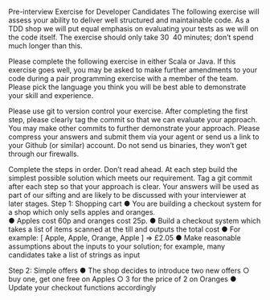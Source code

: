Pre-interview Exercise for Developer Candidates
The following exercise will assess your ability to deliver well structured and maintainable 
code.  As a TDD shop we will put equal emphasis on evaluating your tests as we will on 
the code itself.  The exercise should only take 30 ­ 40 minutes; don’t spend much longer 
than this. 
 
Please complete the following exercise in either Scala or Java.  If this exercise goes well, 
you may be asked to make further amendments to your code during a pair programming 
exercise with a member of the team.  Please pick the language you think you will be best 
able to demonstrate your skill and experience. 
 
Please use git to version control your exercise.  After completing the first step, please 
clearly tag the commit so that we can evaluate your approach.  You may make other 
commits to further demonstrate your approach.  Please compress your answers and 
submit them via your agent or send us a link to your Github (or similar) account.  Do not 
send us binaries, they won’t get through our firewalls. 
 
Complete the steps in order.  Don’t read ahead.  At each step build the simplest 
possible solution which meets our requirement.  Tag a git commit after each step 
so that your approach is clear. 
Your answers will be used as part of our sifting and are likely to be discussed with your 
interviewer at later stages. 
Step 1: Shopping cart
● You are building a checkout system for a shop which only sells apples and 
oranges.   
● Apples cost 60p and oranges cost 25p. 
● Build a checkout system which takes a list of items scanned at the till and outputs 
the total cost 
● For example: [ Apple, Apple, Orange, Apple ] => £2.05 
● Make reasonable assumptions about the inputs to your solution; for example, many 
candidates take a list of strings as input 
 
Step 2: Simple offers
● The shop decides to introduce two new offers 
○ buy one, get one free on Apples 
○ 3 for the price of 2 on Oranges 
● Update your checkout functions accordingly 
 
